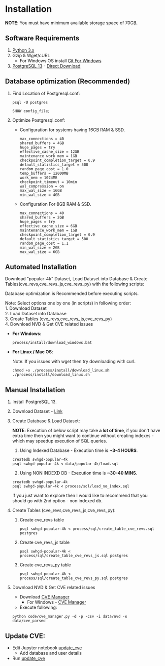 # Installation

**NOTE**: You must have minimum available storage space of 70GB.
## Software Requirements

1. [Python 3.x](https://www.python.org/downloads/)
2. Gzip & Wget/cURL
    - For Windows OS install [Git For Windows](https://git-scm.com/download/win)
3. [PostgreSQL 13](https://www.postgresql.org/download/) - [Direct Download](https://www.enterprisedb.com/downloads/postgres-postgresql-downloads)


## Database optimization (Recommended)

1. Find Location of Postgresql.conf:
    ```
    psql -U postgres
    ```
    ```
    SHOW config_file;
    ```

2. Optimize Postgresql.conf:

    - Configuration for systems having 16GB RAM & SSD.
        ```
        max_connections = 40
        shared_buffers = 4GB
        huge_pages = try
        effective_cache_size = 12GB
        maintenance_work_mem = 1GB
        checkpoint_completion_target = 0.9
        default_statistics_target = 500
        random_page_cost = 1.0
        temp_buffers = 12000MB
        work_mem = 1024MB
        checkpoint_timeout = 10min
        wal_compression = on
        max_wal_size = 16GB
        min_wal_size = 4GB
        ```

    - Configuration For 8GB RAM & SSD.
        ```
        max_connections = 40
        shared_buffers = 2GB
        huge_pages = try
        effective_cache_size = 6GB
        maintenance_work_mem = 1GB
        checkpoint_completion_target = 0.9
        default_statistics_target = 500
        random_page_cost = 1.1
        min_wal_size = 2GB
        max_wal_size = 6GB
        ```

## Automated Installation

Download "popular-4k" Dataset, Load Dataset into Database & Create Tables(cve_revs,cve_revs_js,cve_revs_py) with the following scripts:

Database optimization is Recommended before executing scripts.

Note: Select options one by one (in scripts) in following order:  
    1. Download Dataset  
    2. Load Dataset into Database  
    3. Create Tables (cve_revs,cve_revs_js,cve_revs_py)  
    4. Download NVD & Get CVE related issues

- **For Windows**:

    ```
    process/install/download_windows.bat
    ```

- **For Linux / Mac OS**:  

    Note: If you issues with wget then try downloading with curl.
    ```
    chmod +x ./process/install/download_linux.sh
    ./process/install/download_linux.sh
    ```

## Manual Installation

1. Install PostgreSQL 13.

2. Download Dataset - [Link](https://annex.softwareheritage.org/public/dataset/graph/latest/popular-4k/sql/)

3. Create Database & Load Dataset:

    **NOTE**: Execution of below script may take **a lot of time**, if you don't have extra time then you might want to continue without creating indexes - which may speedup execution of SQL queries.

    1. Using Indexed Database - Execution time is **~3-4 HOURS**.

    ```
    createdb swhgd-popular-4k
    psql swhgd-popular-4k < data/popular-4k/load.sql
    ```

    2. Using NON INDEXD DB - Execution time is **~30-40 MINS**.

    ```
    createdb swhgd-popular-4k
    psql swhgd-popular-4k < process/sql/load_no_index.sql
    ```

    If you just want to explore then I would like to recommend that you should go with 2nd option - non indexed db.

4. Create Tables (cve_revs,cve_revs_js,cve_revs_py):

    1. Create cve_revs table
        ```
        psql swhgd-popular-4k < process/sql/create_table_cve_revs.sql postgres
        ```

    2. Create cve_revs_js table
        ```
        psql swhgd-popular-4k < process/sql/create_table_cve_revs_js.sql postgres
        ```

    3. Create cve_revs_py table
        ```
        psql swhgd-popular-4k < process/sql/create_table_cve_revs_py.sql postgres
        ```
5. Download NVD & Get CVE related issues

    - Download [CVE Manager](https://github.com/aatlasis/cve_manager)
        - For Windows - [CVE Manager](https://github.com/0xsuid/cve_manager)
    - Execute following:
    ```
    python code/cve_manager.py -d -p -csv -i data/nvd -o data/cve_parsed
    ```

## Update CVE:

- Edit Jupyter notebook [update_cve](process/code/update_cve.ipynb)  
    - Add database and user details  
- Run [update_cve](process/code/update_cve.ipynb)
